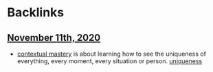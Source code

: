 
# Backlinks
## [November 11th, 2020](<November 11th, 2020.md>)
- [contextual mastery](<contextual mastery.md>) is about learning how to see the uniqueness of everything, every moment, every situation or person. [uniqueness](<uniqueness.md>)

